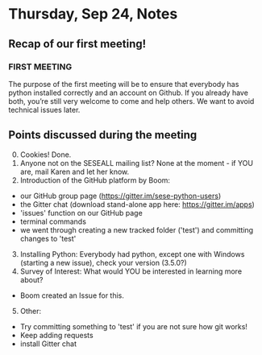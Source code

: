 # Thursday, Sep 24, Notes


## Recap of our first meeting!

### FIRST MEETING
The purpose of the first meeting will be to ensure that everybody has python installed correctly and an account on Github. If you already have both, you’re still very welcome to come and help others. We want to avoid technical issues later.

## Points discussed during the meeting
0. Cookies!
Done.
1. Anyone not on the SESEALL mailing list?
None at the moment - if YOU are, mail Karen and let her know.
2. Introduction of the GitHub platform by Boom: 
  - our GitHub group page (https://gitter.im/sese-python-users)
  - the Gitter chat (download stand-alone app here: https://gitter.im/apps)
  - 'issues' function on our GitHub page
  - terminal commands
  - we went through creating a new tracked folder ('test') and committing changes to 'test'
3. Installing Python: 
Everybody had python, except one with Windows (starting a new issue), check your version (3.5.0?)
4. Survey of Interest: What would YOU be interested in learning more about?
- Boom created an Issue for this.
5. Other:
- Try committing something to 'test' if you are not sure how git works!
- Keep adding requests
- install Gitter chat

